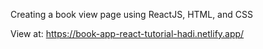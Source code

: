 Creating a book view page using ReactJS, HTML, and CSS

View at: https://book-app-react-tutorial-hadi.netlify.app/
